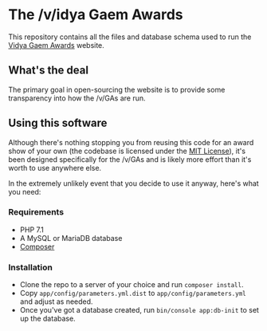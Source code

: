 # The /v/idya Gaem Awards

This repository contains all the files and database schema used to run the [Vidya Gaem Awards](https://vidyagaemawards.com) website.

## What's the deal

The primary goal in open-sourcing the website is to provide some transparency into how the /v/GAs are run.

## Using this software

Although there's nothing stopping you from reusing this code for an award show of your own
(the codebase is licensed under the [MIT License](https://opensource.org/licenses/MIT)),
it's been designed specifically for the /v/GAs and is likely more effort than it's worth to
use anywhere else.

In the extremely unlikely event that you decide to use it anyway, here's what you need:

### Requirements

 * PHP 7.1
 * A MySQL or MariaDB database
 * [Composer](https://getcomposer.org/)

### Installation

 * Clone the repo to a server of your choice and run `composer install`.
 * Copy `app/config/parameters.yml.dist` to `app/config/parameters.yml` and adjust as needed.
 * Once you've got a database created, run `bin/console app:db-init` to set up the database.
